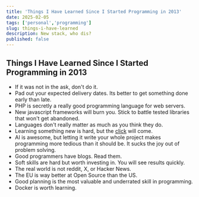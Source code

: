 ```yaml
---
title: 'Things I Have Learned Since I Started Programming in 2013'
date: 2025-02-05
tags: ['personal','programming']
slug: things-i-have-learned
description: New stack, who dis?
published: false
---
```



## Things I Have Learned Since I Started Programming in 2013

- If it was not in the ask, don't do it.
- Pad out your expected delivery dates. Its better to get something done early than late.
- PHP is secretly a really good programming language for web servers.
- New javascript frameworks will burn you. Stick to battle tested libraries that won't get abandoned.
- Languages don't really matter as much as you think they do.
- Learning something new is hard, but the [click]() will come.
- AI is awesome, but letting it write your whole project makes programming more tedious than it should be. It sucks the joy out of problem solving.
- Good programmers have blogs. Read them.
- Soft skills are hard but worth investing in. You will see results quickly.
- The real world is not reddit, X, or Hacker News. 
- The EU is way better at Open Source than the US. 
- Good planning is the most valuable and underrated skill in programming.
- Docker is worth learning.

